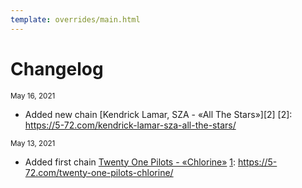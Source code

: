 ```yaml
---
template: overrides/main.html
---
```


# Changelog

<small>May 16, 2021</small>

  [1]: http://5-72.com/kendrick-lamar-sza-all-the-stars/
- Added new chain [Kendrick Lamar, SZA - «All The Stars»][2]
  [2]: https://5-72.com/kendrick-lamar-sza-all-the-stars/

<small>May 13, 2021</small>

- Added first chain [Twenty One Pilots - «Chlorine»][1]
  [1]: https://5-72.com/twenty-one-pilots-chlorine/